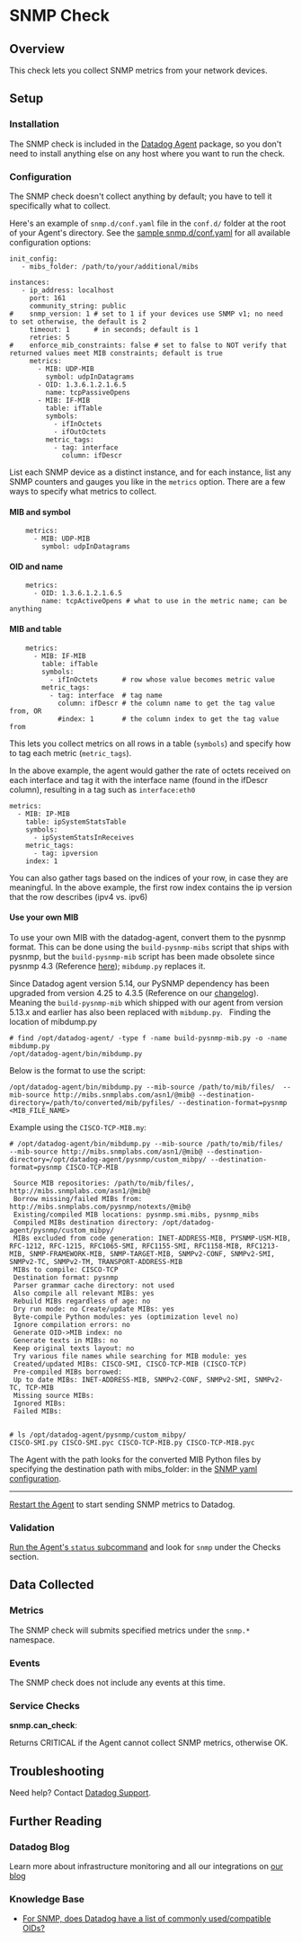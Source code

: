 # SNMP Check

## Overview

This check lets you collect SNMP metrics from your network devices.

## Setup
### Installation

The SNMP check is included in the [Datadog Agent][1] package, so you don't need to install anything else on any host where you want to run the check.

### Configuration

The SNMP check doesn't collect anything by default; you have to tell it specifically what to collect.

Here's an example of `snmp.d/conf.yaml` file in the `conf.d/` folder at the root of your Agent's directory. See the [sample snmp.d/conf.yaml][2] for all available configuration options:

```
init_config:
   - mibs_folder: /path/to/your/additional/mibs

instances:
   - ip_address: localhost
     port: 161
     community_string: public
#    snmp_version: 1 # set to 1 if your devices use SNMP v1; no need to set otherwise, the default is 2
     timeout: 1      # in seconds; default is 1
     retries: 5
#    enforce_mib_constraints: false # set to false to NOT verify that returned values meet MIB constraints; default is true
     metrics:
       - MIB: UDP-MIB
         symbol: udpInDatagrams
       - OID: 1.3.6.1.2.1.6.5
         name: tcpPassiveOpens
       - MIB: IF-MIB
         table: ifTable
         symbols:
           - ifInOctets
           - ifOutOctets
         metric_tags:
           - tag: interface
             column: ifDescr
```

List each SNMP device as a distinct instance, and for each instance, list any SNMP counters and gauges you like in the `metrics` option. There are a few ways to specify what metrics to collect.

#### MIB and symbol

```
    metrics:
      - MIB: UDP-MIB
        symbol: udpInDatagrams
```

#### OID and name

```
    metrics:
      - OID: 1.3.6.1.2.1.6.5
        name: tcpActiveOpens # what to use in the metric name; can be anything
```

#### MIB and table

```
    metrics:
      - MIB: IF-MIB
        table: ifTable
        symbols:
          - ifInOctets      # row whose value becomes metric value
        metric_tags:
          - tag: interface  # tag name
            column: ifDescr # the column name to get the tag value from, OR
            #index: 1       # the column index to get the tag value from
```

This lets you collect metrics on all rows in a table (`symbols`) and specify how to tag each metric (`metric_tags`).

In the above example, the agent would gather the rate of octets received on each interface and tag it with the interface name (found in the ifDescr column), resulting in a tag such as ```interface:eth0```

    metrics:
      - MIB: IP-MIB
        table: ipSystemStatsTable
        symbols:
          - ipSystemStatsInReceives
        metric_tags:
          - tag: ipversion
        index: 1

You can also gather tags based on the indices of your row, in case they are meaningful. In the above example, the first row index contains the ip version that the row describes (ipv4 vs. ipv6)

#### Use your own MIB

To use your own MIB with the datadog-agent, convert them to the pysnmp format. This can be done using the ```build-pysnmp-mibs``` script that ships with pysnmp, but the `build-pysnmp-mib` script has been made obsolete since pysnmp 4.3 (Reference [here][9]); `mibdump.py` replaces it.

Since Datadog agent version 5.14, our PySNMP dependency has been upgraded from version 4.25 to 4.3.5 (Reference on our [changelog][8]). Meaning the `build-pysnmp-mib` which shipped with our agent from version 5.13.x and earlier has also been replaced with `mibdump.py`.
 
Finding the location of mibdump.py

```
# find /opt/datadog-agent/ -type f -name build-pysnmp-mib.py -o -name mibdump.py
/opt/datadog-agent/bin/mibdump.py
```

Below is the format to use the script:

```
/opt/datadog-agent/bin/mibdump.py --mib-source /path/to/mib/files/  --mib-source http://mibs.snmplabs.com/asn1/@mib@ --destination-directory=/path/to/converted/mib/pyfiles/ --destination-format=pysnmp <MIB_FILE_NAME>
```

Example using the `CISCO-TCP-MIB.my`:

```
# /opt/datadog-agent/bin/mibdump.py --mib-source /path/to/mib/files/  --mib-source http://mibs.snmplabs.com/asn1/@mib@ --destination-directory=/opt/datadog-agent/pysnmp/custom_mibpy/ --destination-format=pysnmp CISCO-TCP-MIB

 Source MIB repositories: /path/to/mib/files/, http://mibs.snmplabs.com/asn1/@mib@
 Borrow missing/failed MIBs from: http://mibs.snmplabs.com/pysnmp/notexts/@mib@ 
 Existing/compiled MIB locations: pysnmp.smi.mibs, pysnmp_mibs 
 Compiled MIBs destination directory: /opt/datadog-agent/pysnmp/custom_mibpy/ 
 MIBs excluded from code generation: INET-ADDRESS-MIB, PYSNMP-USM-MIB, RFC-1212, RFC-1215, RFC1065-SMI, RFC1155-SMI, RFC1158-MIB, RFC1213-MIB, SNMP-FRAMEWORK-MIB, SNMP-TARGET-MIB, SNMPv2-CONF, SNMPv2-SMI, SNMPv2-TC, SNMPv2-TM, TRANSPORT-ADDRESS-MIB 
 MIBs to compile: CISCO-TCP 
 Destination format: pysnmp 
 Parser grammar cache directory: not used 
 Also compile all relevant MIBs: yes 
 Rebuild MIBs regardless of age: no 
 Dry run mode: no Create/update MIBs: yes 
 Byte-compile Python modules: yes (optimization level no) 
 Ignore compilation errors: no 
 Generate OID->MIB index: no 
 Generate texts in MIBs: no 
 Keep original texts layout: no 
 Try various file names while searching for MIB module: yes 
 Created/updated MIBs: CISCO-SMI, CISCO-TCP-MIB (CISCO-TCP) 
 Pre-compiled MIBs borrowed: 
 Up to date MIBs: INET-ADDRESS-MIB, SNMPv2-CONF, SNMPv2-SMI, SNMPv2-TC, TCP-MIB 
 Missing source MIBs: 
 Ignored MIBs: 
 Failed MIBs:


# ls /opt/datadog-agent/pysnmp/custom_mibpy/
CISCO-SMI.py CISCO-SMI.pyc CISCO-TCP-MIB.py CISCO-TCP-MIB.pyc

 ```

The Agent with the path looks for the converted MIB Python files by specifying the destination path with mibs_folder: in the [SNMP yaml configuration][10].

---

[Restart the Agent][3] to start sending SNMP metrics to Datadog.

### Validation

[Run the Agent's `status` subcommand][4] and look for `snmp` under the Checks section.

## Data Collected
### Metrics

The SNMP check will submits specified metrics under the `snmp.*` namespace.

### Events
The SNMP check does not include any events at this time.

### Service Checks

**snmp.can_check**:

Returns CRITICAL if the Agent cannot collect SNMP metrics, otherwise OK.

## Troubleshooting
Need help? Contact [Datadog Support][5].

## Further Reading
### Datadog Blog
Learn more about infrastructure monitoring and all our integrations on [our blog][6]

### Knowledge Base

* [For SNMP, does Datadog have a list of commonly used/compatible OIDs?  ][7]


[1]: https://app.datadoghq.com/account/settings#agent
[2]: https://github.com/DataDog/integrations-core/blob/master/snmp/datadog_checks/snmp/data/conf.yaml.example
[3]: https://docs.datadoghq.com/agent/faq/agent-commands/#start-stop-restart-the-agent
[4]: https://docs.datadoghq.com/agent/faq/agent-commands/#agent-status-and-information
[5]: http://docs.datadoghq.com/help/
[6]: https://www.datadoghq.com/blog/
[7]: https://docs.datadoghq.com/integrations/faq/for-snmp-does-datadog-have-a-list-of-commonly-used-compatible-oids
[8]: https://github.com/DataDog/dd-agent/blob/master/CHANGELOG.md#dependency-changes-3
[9]: https://stackoverflow.com/questions/35204995/build-pysnmp-mib-convert-cisco-mib-files-to-a-python-fails-on-ubuntu-14-04
[10]: https://github.com/DataDog/integrations-core/blob/master/snmp/datadog_checks/snmp/data/conf.yaml.example#L3
